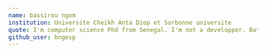 ```yaml
---
name: bassirou ngom
institution: Universite Cheikh Anta Diop et Sorbonne universite 
quote: I'm computer science Phd from Senegal. I'm not a developper. But i like to code :-)
github_user: bngesp
---
```

